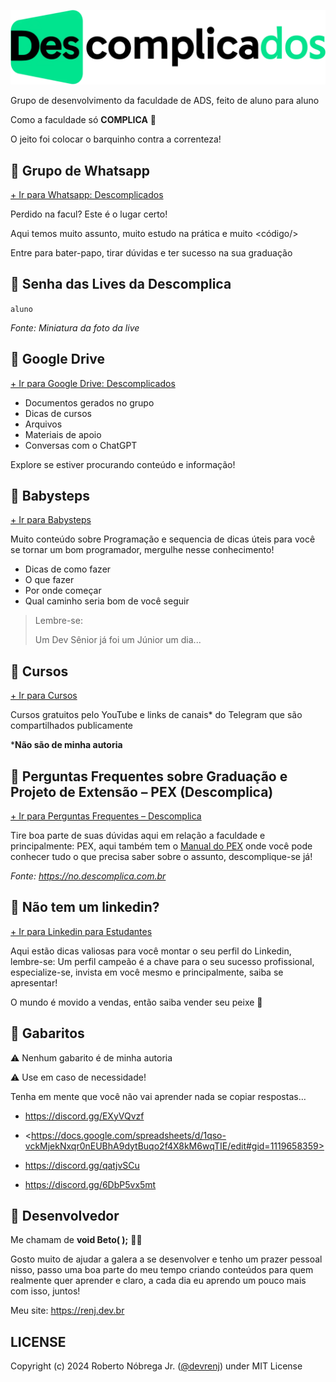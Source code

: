 ![Logo Descomplicados](./src/img/LogoDescomplicados.png)

Grupo de desenvolvimento da faculdade de ADS, feito de aluno para aluno

Como a faculdade só **COMPLICA** 🤡

O jeito foi colocar o barquinho contra a correnteza!

## 🔹 Grupo de Whatsapp

[+ Ir para Whatsapp: Descomplicados](./grupo.html)

Perdido na facul? Este é o lugar certo!

Aqui temos muito assunto, muito estudo na prática e muito &lt;código/&gt;

Entre para bater-papo, tirar dúvidas e ter sucesso na sua graduação

## 🔹 Senha das Lives da Descomplica

`aluno`

_Fonte: Miniatura da foto da live_

## 🔹 Google Drive

[+ Ir para Google Drive: Descomplicados](./drive.html)

- Documentos gerados no grupo
- Dicas de cursos
- Arquivos
- Materiais de apoio
- Conversas com o ChatGPT

Explore se estiver procurando conteúdo e informação!

## 🔹 Babysteps

[+ Ir para Babysteps](./babysteps.html)

Muito conteúdo sobre Programação e sequencia de dicas úteis para você se tornar um bom programador, mergulhe nesse conhecimento!
- Dicas de como fazer 
- O que fazer
- Por onde começar
- Qual caminho seria bom de você seguir

> Lembre-se:
> 
> Um Dev Sênior já foi um Júnior um dia...

## 🔹 Cursos

[+ Ir para Cursos](https://tinyurl.com/descomplicados-cursos)

Cursos gratuitos pelo YouTube e links de canais* do Telegram que são compartilhados publicamente

***Não são de minha autoria**

## 🔹 Perguntas Frequentes sobre Graduação e Projeto de Extensão – PEX (Descomplica)

[+ Ir para Perguntas Frequentes – Descomplica](https://no.descomplica.com.br/knowledge/graduação)

Tire boa parte de suas dúvidas aqui em relação a faculdade e principalmente: PEX, aqui também tem o [Manual do PEX](https://1653949.fs1.hubspotusercontent-na1.net/hubfs/1653949/Manual%20Projeto%20de%20Extens%C3%A3o%202024.pdf) onde você pode conhecer tudo o que precisa saber sobre o assunto, descomplique-se já!

_Fonte: <https://no.descomplica.com.br>_

## 🔹 Não tem um linkedin?

[+ Ir para Linkedin para Estudantes](https://www.linkedin.com/learning/linkedin-para-estudantes-2022/linkedin-para-estudantes)

Aqui estão dicas valiosas para você montar o seu perfil do Linkedin, lembre-se: Um perfil campeão é a chave para o seu sucesso profissional, especialize-se, invista em você mesmo e principalmente, saiba se apresentar!

O mundo é movido a vendas, então saiba vender seu peixe 🎣

## 🔹 Gabaritos

⚠️ Nenhum gabarito é de minha autoria

⚠️ Use em caso de necessidade!

Tenha em mente que você não vai aprender nada se copiar respostas…

- <https://discord.gg/EXyVQvzf>

- <⁠https://docs.google.com/spreadsheets/d/1qso-vckMjekNxqr0nEUBhA9dytBuqo2f4X8kM6wqTIE/edit#gid=1119658359>

- <https://discord.gg/qatjvSCu>

- <https://discord.gg/6DbP5vx5mt>

## 🔹 Desenvolvedor

Me chamam de **void Beto( );** 👨‍💻

Gosto muito de ajudar a galera a se desenvolver e tenho um prazer pessoal nisso, passo uma boa parte do meu tempo criando conteúdos para quem realmente quer aprender e claro, a cada dia eu aprendo um pouco mais com isso, juntos!

Meu site: <https://renj.dev.br>

## LICENSE

Copyright (c) 2024 Roberto Nóbrega Jr. ([@devrenj](https://www.github.com/devrenj)) under MIT License
